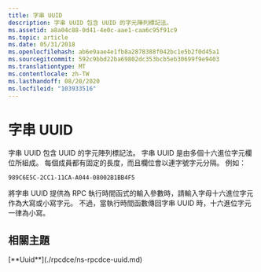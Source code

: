```yaml
---
title: 字串 UUID
description: 字串 UUID 包含 UUID 的字元陣列標記法。
ms.assetid: a8a04c88-0d41-4e0c-aae1-caa6c95f91c9
ms.topic: article
ms.date: 05/31/2018
ms.openlocfilehash: ab6e9aae4e1fb8a2878388f042bc1e5b2f0d45a1
ms.sourcegitcommit: 592c9bbd22ba69802dc353bcb5eb30699f9e9403
ms.translationtype: MT
ms.contentlocale: zh-TW
ms.lasthandoff: 08/20/2020
ms.locfileid: "103933516"
---
```

# <a name="string-uuid"></a>字串 UUID

字串 UUID 包含 UUID 的字元陣列標記法。 字串 UUID 是由多個十六進位字元欄位所組成。 每個成員都有固定的長度，而且欄位會以連字號字元分隔。 例如：

`989C6E5C-2CC1-11CA-A044-08002B1BB4F5`

將字串 UUID 提供為 RPC 執行時間函式的輸入參數時，請輸入字母十六進位字元作為大寫或小寫字元。 不過，當執行時間函數傳回字串 UUID 時，十六進位字元一律為小寫。

## <a name="related-topics"></a>相關主題

<dl> <dt>
[**Uuid**](./rpcdce/ns-rpcdce-uuid.md)
</dt> </dl>

 

 